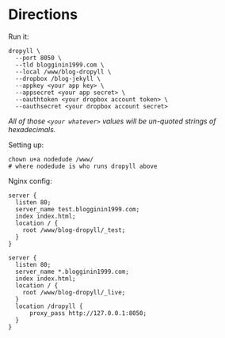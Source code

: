 # Directions

Run it:

	dropyll \
	  --port 8050 \
	  --tld blogginin1999.com \
	  --local /www/blog-dropyll \
	  --dropbox /blog-jekyll \
	  --appkey <your app key> \
	  --appsecret <your app secret> \
	  --oauthtoken <your dropbox account token> \
	  --oauthsecret <your dropbox account secret>
	  
*All of those `<your whatever>` values will be un-quoted strings of hexadecimals.*
	  
Setting up:

	chown u+a nodedude /www/
	# where nodedude is who runs dropyll above

Nginx config:

	server {
	  listen 80;
	  server_name test.blogginin1999.com;
	  index index.html;
	  location / {
	    root /www/blog-dropyll/_test;
	  }
	}
	
	server {
	  listen 80;
	  server_name *.blogginin1999.com;
	  index index.html;
	  location / {
	    root /www/blog-dropyll/_live;
	  }
	  location /dropyll {
	      proxy_pass http://127.0.0.1:8050;
	  }
	}
